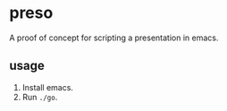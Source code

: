 preso
=====

A proof of concept for scripting a presentation in emacs.

usage
-----

1. Install emacs.
2. Run `./go`.
